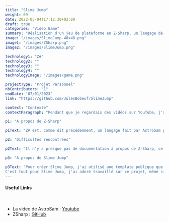 ```yaml
---
title: "Slime Jump"
weight: 69
date: 2022-05-04T17:12:30+02:00
draft: true
categories: "Video Game"
summary: "Réalisation d'un jeu de plateforme en Z-Sharp, un langage de programmation créée pour le fun."
image: "/images/SlimeJump-48x48.png"
image1: "/images/ZSharp.png"
image2: "/images/SlimeJump.png"

technology1: "Z#"
technology2: ""
technology3: ""
technology4: ""
technologyImage: "/images/game.png"

projectType: "Projet Personnel"
nbContributors: "1"
endDate: '07/01/2023'
link: "https://github.com/JulesBobeuf/SlimeJump"

context: "Contexte"
contextParagraph: "Pendant que je regardais des vidéos sur YouTube, j'ai trouvé une vidéo hors du commun qui m'a captivé : 'Making My Own Programming Language and Coding a Game in It' (créer mon propre langage de programmation et faire un jeu avec celui-ci) pars AstroSam. Après avoir regardé la vidéo, je savais que je devais essayer ce langage. C'est de là où Slime Jump est arrivé."

p1: "A propos de Z-Sharp"

p1Text: "Z# est, comme dit précédemment, un langage fait par AstroSam pendant son temps personnel, juste pour le fun. Le langage n'est pas finis du tout et ne sera probablement pas amélioré pour l'instant. Le langage nous limite donc beaucoup ce qui rend presque tout jeu impossible à créer. Il n'y a pas de boucle for, pas de listes, l'interpréteur n'est pas optimisé... Même s'il y a beaucoup de points négatif, il nous est très simple de créer une interface graphique en Z#, ce qui est son principal but. Je pense que l'idée de base est géniale, c'est d'ailleurs pour cela que j'ai décidé de faire un projet avec ce langage. Cependant, il très compliqué de faire quoi que ce soit. Enfin, pour votre information, Slime Jump est codé en version Z-Sharp v2.1.3-alpha."

p2: "Difficultés rencontrées"

p2Text: "Il n'y a presque pas de documentation à propos de Z-Sharp, ce qui rend compliqué de savoir ce qu'il est possible de faire ou pas. De plus, il n'y a aucune librairie, il faut donc tout faire en natif. Mon plus gros problème était avec l'affichage des sprites sur l'interface graphique. En effet, on ne peut pas afficher d'image en cours de route : tout doit être affiché dès le début, ou le sprite ne sera pas affiché indéfiniment, ce qui limite énormément les possibilités. Cependant, j'ai quand même réussi à faire fonctionner Slime Jump."

p3: "A propos de Slime Jump"

p3Text: "Pour créer Slime Jump, j'ai utilisé une template publique que j'ai trouvé sur le GitHub de SamAstro. Je l'ai ensuite modifiée pour qu'elle convienne à mes besoins. Le jeu est très simple : le but est d'atteindre l'échelle en haut à droite. Il n'y a qu'un seul niveau à cause des limitations du langage. Vous pouvez vous déplacer à gauche avec A, à droite avec D, sprinter avec LControl et sauter avec espace. Le block de slime a aussi une caractéristique spéciale!
C'est tout pour Slime Jump, j'ai adoré travaillé sur ce projet, même si je savais qu'il n'irait pas très loin."
---
```


#### Useful Links 
&nbsp;
- La video de AstroSam : [Youtube](https://youtu.be/JP9n5wHyemU)
- ZSharp : [GitHub](https://github.com/sam-astro/Z-Sharp)